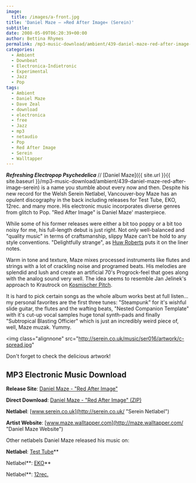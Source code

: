 ```yaml
---
image:
  title: /images/a-front.jpg
title: 'Daniel Maze – »Red After Image« (Serein)'
subtitle: 
date: 2008-05-09T06:20:39+00:00
author: Bettina Rhymes
permalink: /mp3-music-download/ambient/439-daniel-maze-red-after-image-serein
categories:
  - Ambient
  - Downbeat
  - Electronica-Indietronic
  - Experimental
  - Jazz
  - Pop
tags:
  - Ambient
  - Daniel Maze
  - Dave Zeal
  - download
  - electronica
  - free
  - Jazz
  - mp3
  - netaudio
  - Pop
  - Red After Image
  - Serein
  - Walltapper
---
```

***Refreshing Electropop Psychedelica*** // [Daniel Maze]({{ site.url }}{{ site.baseurl }}/mp3-music-download/ambient/439-daniel-maze-red-after-image-serein) is a name you stumble about every now and then. Despite his new record for the Welsh Serein Netlabel, Vancouver-boy Maze has an opulent discography in the back including releases for Test Tube, EKO, 12rec. and many more. His electronic music incorporates diverse genres from glitch to Pop. "Red After Image" is Daniel Maze' masterpiece.<!--more-->

While some of his former releases were either a bit too poppy or a bit too noisy for me, his full-length debut is just right. Not only well-balanced and "quality music" in terms of craftsmanship, slippy Maze can't be hold to any style conventions. "Delightfully strange", as [Huw Roberts](http://serein.co.uk/artists/huw_roberts/ "Huw Roberts @ Serein") puts it on the liner notes.

Warm in tone and texture, Maze mixes processed instruments like flutes and strings with a lot of crackling noise and programed beats. His melodies are splendid and lush and create an artificial 70's Progrock-feel that goes along with the analog sound very well. The idea seems to resemble Jan Jelinek's approach to Krautrock on [Kosmischer Pitch](http://www.allmusic.com/cg/amg.dll?p=amg&sql=10:wjfexqtsldte "Kosmischer Pitch @ allmusic.com").

It is hard to pick certain songs as the whole album works best at full listen... my personal favorites are the first three tunes: "Steampunk" for it's wishful slide guitar, the flutes and the wafting beats, "Nested Companion Template" with it's cut-up vocal samples huge tonal synth-pads and finally "Subtropical Blasting Officier" which is just an incredibly weird piece of, well, Maze muzak. Yummy.

<img class="alignnone" src="http://serein.co.uk/music/ser016/artwork/c-spread.jpg"

Don't forget to check the delicious artwork!

## MP3 Electronic Music Download

**Release Site**: [Daniel Maze - "Red After Image"](http://serein.co.uk/music/ser016/ "Daniel Maze @ Serein")
  
 **Direct Download**: [Daniel Maze - "Red After Image" (ZIP)](http://serein.co.uk/compress/ser016)
  
 **Netlabel**: [www.serein.co.uk](http://serein.co.uk/ "Serein Netlabel")
  
 **Artist Website**: [www.maze.walltapper.com](http://maze.walltapper.com/ "Daniel Maze Website")

Other netlabels Daniel Maze released his music on:

 **Netlabel**: [Test Tube](http://www.monocromatica.com/netlabel/releases/tube045.htm "Daniel Maze @ Test Tube")**
  
Netlabel**: [EKO](http://semlabel.com/iod/back/eko013 "Daniel Maze @ EKO")**
  
Netlabel**: [12rec.](http://www.12rec.net/Release_Daniel-Maze_028.htm "Daniel Maze @ 12rec.")